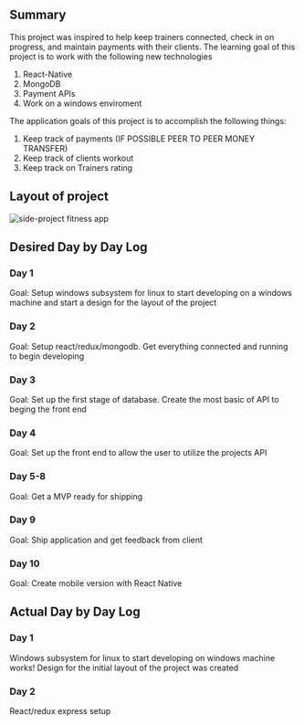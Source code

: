 ## Summary
This project was inspired to help keep trainers connected, check in on progress, and maintain payments with their clients.
The learning goal of this project is to work with the following new technologies
1. React-Native
2. MongoDB
3. Payment APIs
4. Work on a windows enviroment

The application goals of this project is to accomplish the following things:
1. Keep track of payments (IF POSSIBLE PEER TO PEER MONEY TRANSFER)
2. Keep track of clients workout
3. Keep track on Trainers rating

## Layout of project
![side-project fitness app](https://user-images.githubusercontent.com/40606399/108409886-bd7d5a80-71f4-11eb-9607-87e33079dd68.png)


## Desired Day by Day Log
### Day 1
Goal: Setup windows subsystem for linux to start developing on a windows machine and start a design for the layout of the project


### Day 2
Goal: Setup react/redux/mongodb. Get everything connected and running to begin developing

### Day 3
Goal: Set up the first stage of database. Create the most basic of API to beging the front end


### Day 4
Goal: Set up the front end to allow the user to utilize the projects API


### Day 5-8
Goal: Get a MVP ready for shipping

### Day 9
Goal: Ship application and get feedback from client

### Day 10
Goal: Create mobile version  with React Native

## Actual Day by Day Log
### Day 1
Windows subsystem for linux to start developing on windows machine works! Design for the initial layout of the project was created

### Day 2
React/redux express setup
